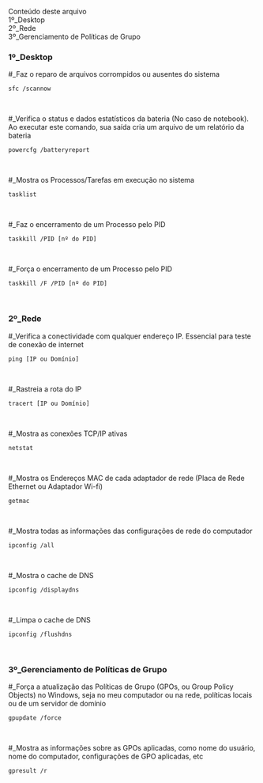 Conteúdo deste arquivo<br>
1º_Desktop <br>
2º_Rede <br>
3º_Gerenciamento de Políticas de Grupo <br>


<h3>1º_Desktop</h3>

#_Faz o reparo de arquivos corrompidos ou ausentes do sistema

    sfc /scannow

<br>    

#_Verifica o status e dados estatísticos da bateria (No caso de notebook). Ao executar este comando, sua saída cria um arquivo de um relatório da bateria

    powercfg /batteryreport

<br>

#_Mostra os Processos/Tarefas em execução no sistema

    tasklist

<br>

#_Faz o encerramento de um Processo pelo PID

    taskkill /PID [nº do PID]

<br>

#_Força o encerramento de um Processo pelo PID

    taskkill /F /PID [nº do PID]

<br>

<h3>2º_Rede</h3>

#_Verifica a conectividade com qualquer endereço IP. Essencial para teste de conexão de internet

    ping [IP ou Domínio]

<br>

#_Rastreia a rota do IP

    tracert [IP ou Domínio]

<br>

#_Mostra as conexões TCP/IP ativas

    netstat

<br>

#_Mostra os Endereços MAC de cada adaptador de rede (Placa de Rede Ethernet ou Adaptador Wi-fi)

    getmac

<br>

#_Mostra todas as informações das configurações de rede do computador

    ipconfig /all

<br>

#_Mostra o cache de DNS

    ipconfig /displaydns

<br>

#_Limpa o cache de DNS

    ipconfig /flushdns

<br>


<h3>3º_Gerenciamento de Políticas de Grupo</h3>

#_Força a atualização das Políticas de Grupo (GPOs, ou Group Policy Objects) no Windows, seja no meu computador ou na rede, políticas locais ou de um servidor de domínio

    gpupdate /force

<br>

#_Mostra as informações sobre as GPOs aplicadas, como nome do usuário, nome do computador, configurações de GPO aplicadas, etc

    gpresult /r

